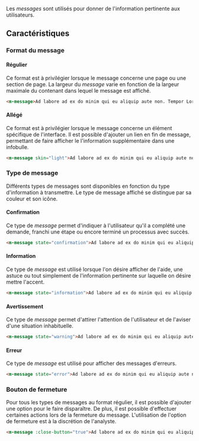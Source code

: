 Les *messages* sont utilisés pour donner de l'information pertinente aux utilisateurs.

## Caractéristiques

### Format du message

#### Régulier
Ce format est à privilégier lorsque le message concerne une page ou une section de page. La largeur du *message* varie en fonction de la largeur maximale du contenant dans lequel le message est affiché.

<modul-demo>

```html
<m-message>Ad labore ad ex do minim qui eu aliquip aute non. Tempor Lorem ipsum ad id esse minim. Pariatur cupidatat qui qui reprehenderit voluptate aute officia consectetur cillum sint do. Consequat ipsum ex est culpa sint velit nostrud nisi minim tempor nostrud tempor adipisicing do.</m-message>
```

</modul-demo>

#### Allégé
Ce format est à privilégier lorsque le message concerne un élément spécifique de l'interface. Il est possible d'ajouter un lien en fin de message, permettant de faire afficher le l'information supplémentaire dans une infobulle.

<modul-demo>

```html
<m-message skin="light">Ad labore ad ex do minim qui eu aliquip aute non. Tempor Lorem ipsum ad id esse minim. Pariatur cupidatat qui qui reprehenderit voluptate aute officia consectetur cillum sint do. Consequat ipsum ex est culpa sint velit nostrud nisi minim tempor nostrud tempor adipisicing do.</m-message>
```

</modul-demo>

### Type de message
Différents types de messages sont disponibles en fonction du type d'information à transmettre. Le type de message affiché se distingue par sa couleur et son icône.

#### Confirmation
Ce type de *message* permet d'indiquer à l'utilisateur qu'il a complété une demande, franchi une étape ou encore terminé un processus avec succès.

<modul-demo>

```html
<m-message state="confirmation">Ad labore ad ex do minim qui eu aliquip aute non. Tempor Lorem ipsum ad id esse minim. Pariatur cupidatat qui qui reprehenderit voluptate aute officia consectetur cillum sint do. Consequat ipsum ex est culpa sint velit nostrud nisi minim tempor nostrud tempor adipisicing do.</m-message>
```

</modul-demo>

#### Information
Ce type de *message* est utilisé lorsque l'on désire afficher de l'aide, une astuce ou tout simplement de l'information pertinente sur laquelle on désire mettre l'accent.

<modul-demo>

```html
<m-message state="information">Ad labore ad ex do minim qui eu aliquip aute non. Tempor Lorem ipsum ad id esse minim. Pariatur cupidatat qui qui reprehenderit voluptate aute officia consectetur cillum sint do. Consequat ipsum ex est culpa sint velit nostrud nisi minim tempor nostrud tempor adipisicing do.</m-message>
```

</modul-demo>

#### Avertissement
Ce type de *message* permet d'attirer l'attention de l'utilisateur et de l'aviser d'une situation inhabituelle.

<modul-demo>

```html
<m-message state="warning">Ad labore ad ex do minim qui eu aliquip aute non. Tempor Lorem ipsum ad id esse minim. Pariatur cupidatat qui qui reprehenderit voluptate aute officia consectetur cillum sint do. Consequat ipsum ex est culpa sint velit nostrud nisi minim tempor nostrud tempor adipisicing do.</m-message>
```

</modul-demo>

#### Erreur
Ce type de *message* est utilisé pour afficher des messages d'erreurs.

<modul-demo>

```html
<m-message state="error">Ad labore ad ex do minim qui eu aliquip aute non. Tempor Lorem ipsum ad id esse minim. Pariatur cupidatat qui qui reprehenderit voluptate aute officia consectetur cillum sint do. Consequat ipsum ex est culpa sint velit nostrud nisi minim tempor nostrud tempor adipisicing do.</m-message>
```

</modul-demo>

### Bouton de fermeture
Pour tous les types de messages au format régulier, il est possible d'ajouter une option pour le faire disparaître. De plus, il est possible d'effectuer certaines actions lors de la fermeture du message. L'utilisation de l'option de fermeture est à la discrétion de l'analyste.

<modul-demo>

```html
<m-message :close-button="true">Ad labore ad ex do minim qui eu aliquip aute non. Tempor Lorem ipsum ad id esse minim. Pariatur cupidatat qui qui reprehenderit voluptate aute officia consectetur cillum sint do. Consequat ipsum ex est culpa sint velit nostrud nisi minim tempor nostrud tempor adipisicing do.</m-message>
```

</modul-demo>
